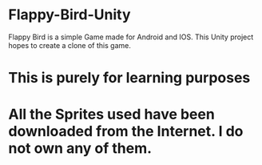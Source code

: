 # Flappy-Bird-Unity

Flappy Bird is a simple Game made for Android and IOS. This Unity project hopes to create a clone of this game.

# This is purely for learning purposes

# All the Sprites used have been downloaded from the Internet. I do not own any of them.
